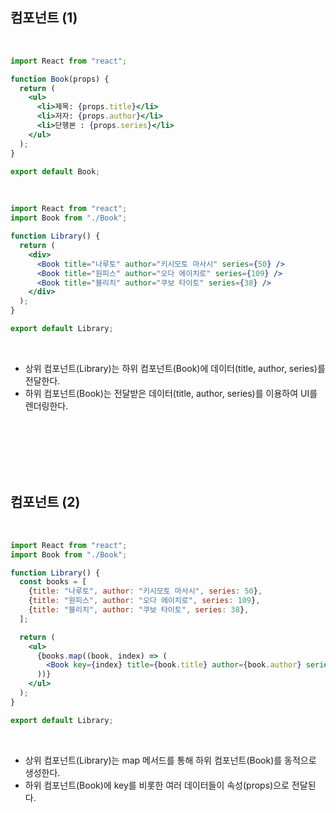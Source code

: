 ## 컴포넌트 (1)

<br>   

```jsx
import React from "react";

function Book(props) {
  return (
    <ul>
      <li>제목: {props.title}</li>
      <li>저자: {props.author}</li>
      <li>단행본 : {props.series}</li>
    </ul>
  );
}

export default Book;
```

<br>   

```jsx
import React from "react";
import Book from "./Book";

function Library() {
  return (
    <div>
      <Book title="나루토" author="키시모토 마사시" series={50} />
      <Book title="원피스" author="오다 에이치로" series={109} />
      <Book title="블리치" author="쿠보 타이토" series={38} />
    </div>
  );
}

export default Library;
```

<br>   

+ 상위 컴포넌트(Library)는 하위 컴포넌트(Book)에 데이터(title, author, series)를 전달한다.
+ 하위 컴포넌트(Book)는 전달받은 데이터(title, author, series)를 이용하여 UI를 렌더링한다.

<br>   
<br>   
<br>   
<br>   
<br>   

## 컴포넌트 (2)

<br>   

```jsx
import React from "react";
import Book from "./Book";

function Library() {
  const books = [
    {title: "나루토", author: "키시모토 마사시", series: 50},
    {title: "원피스", author: "오다 에이치로", series: 109},
    {title: "블리치", author: "쿠보 타이토", series: 38},
  ];

  return (
    <ul>
      {books.map((book, index) => (
        <Book key={index} title={book.title} author={book.author} series={book.series} />
      ))}
    </ul>
  );
}

export default Library;
```

<br>   

+ 상위 컴포넌트(Library)는 map 메서드를 통해 하위 컴포넌트(Book)를 동적으로 생성한다.
+ 하위 컴포넌트(Book)에 key를 비롯한 여러 데이터들이 속성(props)으로 전달된다.
